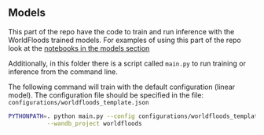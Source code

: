 ## Models

This part of the repo have the code to train and run inference with the WorldFloods trained models. For examples of using
this part of the repo look at the [notebooks in the models section](https://github.com/spaceml-org/ml4floods/tree/wip_models_inference/notebooks/models)

Additionally, in this folder there is a script called `main.py` to run training or inference from the command line.  

The following command will train with the default configuration (linear model). The configuration file should be specified 
in the file: `configurations/worldfloods_template.json`
 
```bash
PYTHONPATH=. python main.py --config configurations/worldfloods_template.json --train --wandb_entity USER_PROJECT_WANDB \
           --wandb_project worldfloods
```
